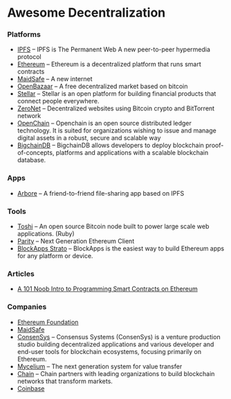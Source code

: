 # Awesome Decentralization

### Platforms

- [IPFS](https://ipfs.io) – IPFS is The Permanent Web
A new peer-to-peer hypermedia protocol
- [Ethereum](https://ethereum.org) – Ethereum is a decentralized platform that runs smart contracts
- [MaidSafe](http://maidsafe.net/) – A new internet
- [OpenBazaar](http://openbazaar.org/) – A free decentralized market based on bitcoin
- [Stellar](https://www.stellar.org/) – Stellar is an open platform for building financial products that connect people everywhere.
- [ZeroNet](https://github.com/HelloZeroNet/ZeroNet) – Decentralized websites using Bitcoin crypto and BitTorrent network
- [OpenChain](https://www.openchain.org/) – Openchain is an open source distributed ledger technology. It is suited for organizations wishing to issue and manage digital assets in a robust, secure and scalable way
- [BigchainDB](https://www.bigchaindb.com/) – BigchainDB allows developers to deploy blockchain proof-of-concepts, platforms and applications with a scalable blockchain database.


### Apps
- [Arbore](https://github.com/MichaelMure/Arbore-qt) – A friend-to-friend file-sharing app based on IPFS

### Tools

- [Toshi](https://toshi.io) – An open source Bitcoin node built to power large scale web applications. (Ruby)
- [Parity](https://ethcore.io/parity.html) – Next Generation Ethereum Client
- [BlockApps Strato](http://blockapps.net) – BlockApps is the easiest way to build Ethereum apps for any platform or device.


### Articles

  - [A 101 Noob Intro to Programming Smart Contracts on Ethereum](https://medium.com/@ConsenSys/a-101-noob-intro-to-programming-smart-contracts-on-ethereum-695d15c1dab4#.5jpp5z68q)

### Companies


- [Ethereum Foundation](https://ethereum.org/foundation)
- [MaidSafe](http://maidsafe.net/company.html)
- [ConsenSys](https://consensys.net/) – Consensus Systems (ConsenSys) is a venture production studio building decentralized applications and various developer and end-user tools for blockchain ecosystems, focusing primarily on Ethereum.
- [Mycelium](https://mycelium.com/) – The next generation system for value transfer
- [Chain](https://chain.com) – Chain partners with leading organizations to build blockchain networks that transform markets.
- [Coinbase](https://coinbase.com)
